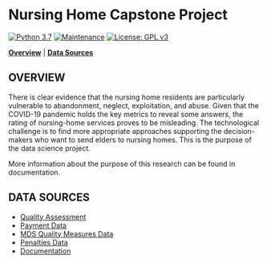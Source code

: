# Nursing Home Capstone Project

[![Python 3.7](https://img.shields.io/badge/python-3.7-blue.svg)](https://www.python.org/downloads/release/python-380/)
[![Maintenance](https://img.shields.io/badge/Maintained%3F-yes-green.svg)](https://github.com/jonahwinninghoff/Springboard/graphs/commit-activity)
[![License: GPL v3](https://img.shields.io/badge/License-GPLv3-blue.svg)](https://www.gnu.org/licenses/gpl-3.0)

**[Overview](#overview)** | **[Data Sources](#sources)**


## OVERVIEW <a id='overview'></a>

There is clear evidence that the nursing home residents are particularly vulnerable to abandonment, neglect, exploitation, and abuse. Given that the COVID-19 pandemic holds the key metrics to reveal some answers, the rating of nursing-home services proves to be misleading. The technological challenge is to find more appropriate approaches supporting the decision-makers who want to send elders to nursing homes. This is the purpose of the data science project.

More information about the purpose of this research can be found in documentation.

## DATA SOURCES <a id = 'sources'></a>

- [Quality Assessment](https://www.cms.gov/Medicare/Quality-Initiatives-Patient-Assessment-Instruments/NursingHomeQualityInits/Staffing-Data-Submission-PBJ)
- [Payment Data](https://data.cms.gov/browse?q=daily+nurse+staffing)
- [MDS Quality Measures Data](https://data.cms.gov/provider-data/dataset/djen-97ju)
- [Penalties Data](https://data.cms.gov/provider-data/dataset/g6vv-u9sr)
- [Documentation](https://data.cms.gov/Special-Programs-Initiatives-Long-Term-Care-Facili/PBJ-Public-Use-Files-Data-Documentation/ygny-gzks)
